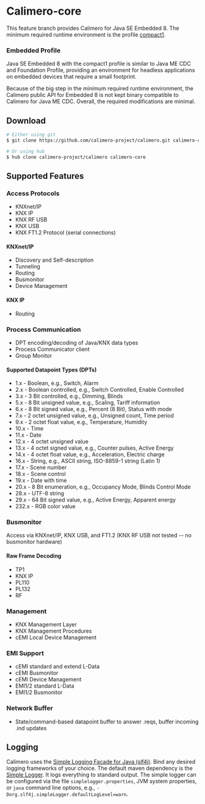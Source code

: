 Calimero-core
=============

This feature branch provides Calimero for Java SE Embedded 8. The minimum required runtime environment is 
the profile [compact1](http://www.oracle.com/technetwork/java/embedded/resources/tech/compact-profiles-overview-2157132.html).

### Embedded Profile

Java SE Embedded 8 with the compact1 profile is similar to Java ME CDC and Foundation Profile, 
providing an environment for headless applications on embedded devices that require a small footprint.

Because of the big step in the minimum required runtime environment, the Calimero public API for Embedded 8 is not kept binary compatible to Calimero for Java ME CDC. Overall, the required modifications are minimal.

Download
--------

~~~ sh
# Either using git
$ git clone https://github.com/calimero-project/calimero.git calimero-core

# Or using hub
$ hub clone calimero-project/calimero calimero-core
~~~

Supported Features
--------

### Access Protocols
* KNXnet/IP
* KNX IP
* KNX RF USB
* KNX USB
* KNX FT1.2 Protocol (serial connections)

#### KNXnet/IP
* Discovery and Self-description
* Tunneling
* Routing
* Busmonitor
* Device Management

#### KNX IP
* Routing

### Process Communication
* DPT encoding/decoding of Java/KNX data types
* Process Communicator client
* Group Monitor

#### Supported Datapoint Types (DPTs)
* 1.x - Boolean, e.g., Switch, Alarm
* 2.x - Boolean controlled, e.g., Switch Controlled, Enable Controlled
* 3.x - 3 Bit controlled, e.g., Dimming, Blinds
* 5.x - 8 Bit unsigned value, e.g., Scaling, Tariff information
* 6.x - 8 Bit signed value, e.g., Percent (8 Bit), Status with mode
* 7.x - 2 octet unsigned value, e.g., Unsigned count, Time period
* 9.x - 2 octet float value, e.g., Temperature, Humidity
* 10.x - Time
* 11.x - Date
* 12.x - 4 octet unsigned value
* 13.x - 4 octet signed value, e.g., Counter pulses, Active Energy
* 14.x - 4 octet float value, e.g., Acceleration, Electric charge
* 16.x - String, e.g., ASCII string, ISO-8859-1 string (Latin 1)
* 17.x - Scene number
* 18.x - Scene control
* 19.x - Date with time
* 20.x - 8 Bit enumeration, e.g., Occupancy Mode, Blinds Control Mode
* 28.x - UTF-8 string
* 29.x - 64 Bit signed value, e.g., Active Energy, Apparent energy
* 232.x - RGB color value

### Busmonitor
Access via KNXnet/IP, KNX USB, and FT1.2 (KNX RF USB not tested -- no busmonitor hardware)

#### Raw Frame Decoding
* TP1
* KNX IP
* PL110
* PL132
* RF

### Management
* KNX Management Layer
* KNX Management Procedures
* cEMI Local Device Management

### EMI Support
* cEMI standard and extend L-Data
* cEMI Busmonitor 
* cEMI Device Management
* EMI1/2 standard L-Data 
* EMI1/2 Busmonitor

### Network Buffer
* State/command-based datapoint buffer to answer .reqs, buffer incoming .ind updates


Logging
-------

Calimero uses the [Simple Logging Facade for Java (slf4j)](http://www.slf4j.org/). Bind any desired logging frameworks of your choice. The default maven dependency is the [Simple Logger](http://www.slf4j.org/api/org/slf4j/impl/SimpleLogger.html). It logs everything to standard output. The simple logger can be configured via the file `simplelogger.properties`, JVM system properties, or `java` command line options, e.g., `-Dorg.slf4j.simpleLogger.defaultLogLevel=warn`.

